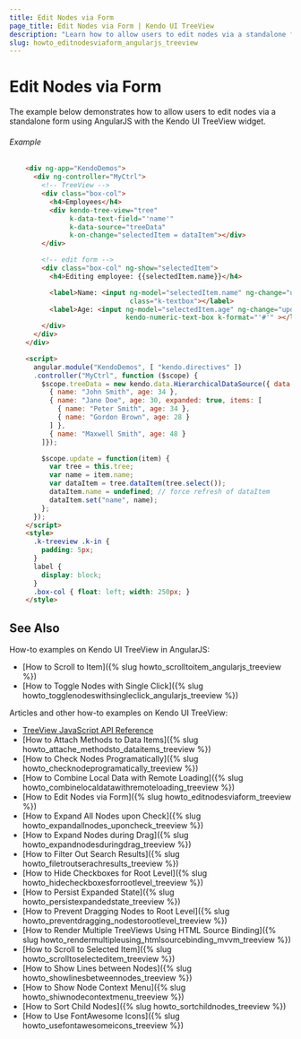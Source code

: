 ```yaml
---
title: Edit Nodes via Form
page_title: Edit Nodes via Form | Kendo UI TreeView
description: "Learn how to allow users to edit nodes via a standalone form using AngularJS with the Kendo UI TreeView widget."
slug: howto_editnodesviaform_angularjs_treeview
---
```


# Edit Nodes via Form

The example below demonstrates how to allow users to edit nodes via a standalone form using AngularJS with the Kendo UI TreeView widget.

###### Example

```html
    <div ng-app="KendoDemos">
      <div ng-controller="MyCtrl">
        <!-- TreeView -->
        <div class="box-col">
          <h4>Employees</h4>
          <div kendo-tree-view="tree"
               k-data-text-field="'name'"
               k-data-source="treeData"
               k-on-change="selectedItem = dataItem"></div>
        </div>

        <!-- edit form -->
        <div class="box-col" ng-show="selectedItem">
          <h4>Editing employee: {{selectedItem.name}}</h4>

          <label>Name: <input ng-model="selectedItem.name" ng-change="update(selectedItem)"
                              class="k-textbox"></label>
          <label>Age: <input ng-model="selectedItem.age" ng-change="update(selectedItem)"
                             kendo-numeric-text-box k-format="'#'" ></label>
        </div>
      </div>
    </div>

    <script>
      angular.module("KendoDemos", [ "kendo.directives" ])
      .controller("MyCtrl", function ($scope) {
        $scope.treeData = new kendo.data.HierarchicalDataSource({ data: [
          { name: "John Smith", age: 34 },
          { name: "Jane Doe", age: 30, expanded: true, items: [
            { name: "Peter Smith", age: 34 },
            { name: "Gordon Brown", age: 28 }
          ] },
          { name: "Maxwell Smith", age: 48 }
        ]});

        $scope.update = function(item) {
          var tree = this.tree;
          var name = item.name;
          var dataItem = tree.dataItem(tree.select());
          dataItem.name = undefined; // force refresh of dataItem
          dataItem.set("name", name);
        };
      });
    </script>
    <style>
      .k-treeview .k-in {
        padding: 5px;
      }
      label {
        display: block;
      }
      .box-col { float: left; width: 250px; }
    </style>
```

## See Also

How-to examples on Kendo UI TreeView in AngularJS:

* [How to Scroll to Item]({% slug howto_scrolltoitem_angularjs_treeview %})
* [How to Toggle Nodes with Single Click]({% slug howto_togglenodeswithsingleclick_angularjs_treeview %})

Articles and other how-to examples on Kendo UI TreeView:

* [TreeView JavaScript API Reference](/api/javascript/ui/treeview)
* [How to Attach Methods to Data Items]({% slug howto_attache_methodsto_dataitems_treeview %})
* [How to Check Nodes Programatically]({% slug howto_checknodeprogramatically_treeview %})
* [How to Combine Local Data with Remote Loading]({% slug howto_combinelocaldatawithremoteloading_treeview %})
* [How to Edit Nodes via Form]({% slug howto_editnodesviaform_treeview %})
* [How to Expand All Nodes upon Check]({% slug howto_expandallnodes_uponcheck_treeview %})
* [How to Expand Nodes during Drag]({% slug howto_expandnodesduringdrag_treeview %})
* [How to Filter Out Search Results]({% slug howto_filetroutserachresults_treeview %})
* [How to Hide Checkboxes for Root Level]({% slug howto_hidecheckboxesforrootlevel_treeview %})
* [How to Persist Expanded State]({% slug howto_persistexpandedstate_treeview %})
* [How to Prevent Dragging Nodes to Root Level]({% slug howto_preventdragging_nodestorootlevel_treeview %})
* [How to Render Multiple TreeViews Using HTML Source Binding]({% slug howto_rendermultipleusing_htmlsourcebinding_mvvm_treeview %})
* [How to Scroll to Selected Item]({% slug howto_scrolltoselecteditem_treeview %})
* [How to Show Lines between Nodes]({% slug howto_showlinesbetweennodes_treeview %})
* [How to Show Node Context Menu]({% slug howto_shiwnodecontextmenu_treeview %})
* [How to Sort Child Nodes]({% slug howto_sortchildnodes_treeview %})
* [How to Use FontAwesome Icons]({% slug howto_usefontawesomeicons_treeview %})
